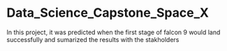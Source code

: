 # Data_Science_Capstone_Space_X
In this project, it was predicted when the first stage of falcon 9 would land successfully and sumarized the results with the stakholders
